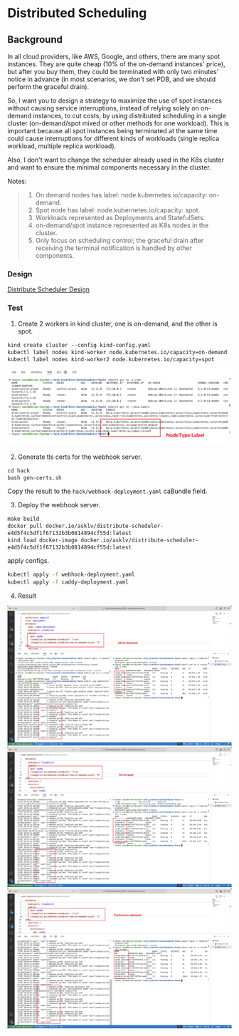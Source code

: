 # Distributed Scheduling

## Background

In all cloud providers, like AWS, Google, and others, there are many spot instances. They are quite cheap (10% of the on-demand instances' price), but after you buy them, they could be terminated with only two minutes' notice in advance (in most scenarios, we don't set PDB, and we should perform the graceful drain).

So, I want you to design a strategy to maximize the use of spot instances without causing service interruptions, instead of relying solely on on-demand instances, to cut costs, by using distributed scheduling in a single cluster (on-demand/spot mixed or other methods for one workload). This is important because all spot instances being terminated at the same time could cause interruptions for different kinds of workloads (single replica workload, multiple replica workload).

Also, I don't want to change the scheduler already used in the K8s cluster and want to ensure the minimal components necessary in the cluster.

Notes:
> 1. On demand nodes has label: node.kubernetes.io/capacity: on-demand.
> 2. Spot node has label: node.kubernetes.io/capacity: spot.
> 3. Workloads represented as Deployments and StatefulSets.
> 4. on-demand/spot instance represented as K8s nodes in the cluster.
> 5. Only focus on scheduling control; the graceful drain after receiving the terminal notification is handled by other components.

### Design

[Distribute Scheduler Design](Design.md)

### Test

1. Create 2 workers in kind cluster, one is on-demand, and the other is spot.

```shell
kind create cluster --config kind-config.yaml
kubectl label nodes kind-worker node.kubernetes.io/capacity=on-demand
kubectl label nodes kind-worker2 node.kubernetes.io/capacity=spot
```

![](./images/nodetype.png)

2. Generate tls certs for the webhook server.

```shell
cd hack
bash gen-certs.sh
```

Copy the result to the `hack/webhook-deployment.yaml` caBundle field.

3. Deploy the webhook server.

```shell
make build
docker pull docker.io/asklv/distribute-scheduler-e4d5f4c5df1f67132b3b0814894cf55d:latest
kind load docker-image docker.io/asklv/distribute-scheduler-e4d5f4c5df1f67132b3b0814894cf55d:latest
```

apply configs.

```bash
kubectl apply -f webhook-deployment.yaml
kubectl apply -f caddy-deployment.yaml
```

4. Result

![](./images/all-on-demand.png)
![](./images/all-spot.png)
![](./images/partial-on-demand.png)